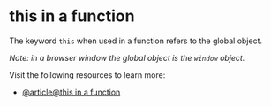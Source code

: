 # this in a function

The keyword `this` when used in a function refers to the global object.

_Note: in a browser window the global object is the `window` object._

Visit the following resources to learn more:

- [@article@this in a function](https://www.w3schools.com/js/js_this.asp)
